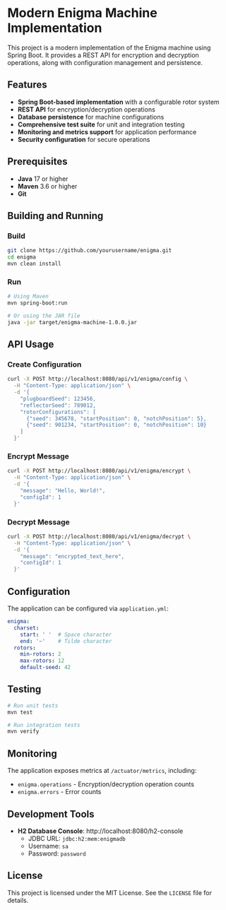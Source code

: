 # Modern Enigma Machine Implementation

This project is a modern implementation of the Enigma machine using Spring Boot. It provides a REST API for encryption and decryption operations, along with configuration management and persistence.

## Features

- **Spring Boot-based implementation** with a configurable rotor system  
- **REST API** for encryption/decryption operations  
- **Database persistence** for machine configurations  
- **Comprehensive test suite** for unit and integration testing  
- **Monitoring and metrics support** for application performance  
- **Security configuration** for secure operations  

## Prerequisites

- **Java** 17 or higher  
- **Maven** 3.6 or higher  
- **Git**

## Building and Running

### Build
```bash
git clone https://github.com/yourusername/enigma.git
cd enigma
mvn clean install
```

### Run
```bash
# Using Maven
mvn spring-boot:run

# Or using the JAR file
java -jar target/enigma-machine-1.0.0.jar
```

## API Usage

### Create Configuration
```bash
curl -X POST http://localhost:8080/api/v1/enigma/config \
  -H "Content-Type: application/json" \
  -d '{
    "plugboardSeed": 123456,
    "reflectorSeed": 789012,
    "rotorConfigurations": [
      {"seed": 345678, "startPosition": 0, "notchPosition": 5},
      {"seed": 901234, "startPosition": 0, "notchPosition": 10}
    ]
  }'
```

### Encrypt Message
```bash
curl -X POST http://localhost:8080/api/v1/enigma/encrypt \
  -H "Content-Type: application/json" \
  -d '{
    "message": "Hello, World!",
    "configId": 1
  }'
```

### Decrypt Message
```bash
curl -X POST http://localhost:8080/api/v1/enigma/decrypt \
  -H "Content-Type: application/json" \
  -d '{
    "message": "encrypted_text_here",
    "configId": 1
  }'
```

## Configuration

The application can be configured via `application.yml`:

```yaml
enigma:
  charset:
    start: ' '  # Space character
    end: '~'    # Tilde character
  rotors:
    min-rotors: 2
    max-rotors: 12
    default-seed: 42
```

## Testing

```bash
# Run unit tests
mvn test

# Run integration tests
mvn verify
```

## Monitoring

The application exposes metrics at `/actuator/metrics`, including:

- `enigma.operations` - Encryption/decryption operation counts  
- `enigma.errors` - Error counts  

## Development Tools

- **H2 Database Console**: http://localhost:8080/h2-console  
  - JDBC URL: `jdbc:h2:mem:enigmadb`  
  - Username: `sa`  
  - Password: `password`

## License

This project is licensed under the MIT License. See the `LICENSE` file for details.
